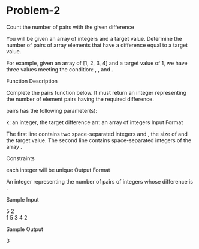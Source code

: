 # Problem-2
Count the number of pairs with the given difference 

You will be given an array of integers and a target value. Determine the number of pairs of array elements that have a difference equal to a target value.

For example, given an array of [1, 2, 3, 4] and a target value of 1, we have three values meeting the condition: , , and .

Function Description

Complete the pairs function below. It must return an integer representing the number of element pairs having the required difference.

pairs has the following parameter(s):

k: an integer, the target difference
arr: an array of integers
Input Format

The first line contains two space-separated integers  and , the size of  and the target value.
The second line contains  space-separated integers of the array .

Constraints

each integer  will be unique
Output Format

An integer representing the number of pairs of integers whose difference is .

Sample Input

5 2  
1 5 3 4 2

Sample Output

3
